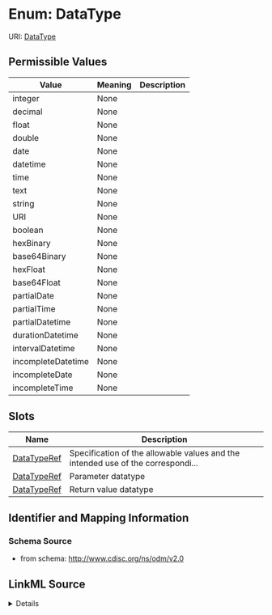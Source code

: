 # Enum: DataType



URI: [DataType](DataType)

## Permissible Values

| Value | Meaning | Description |
| --- | --- | --- |
| integer | None |  |
| decimal | None |  |
| float | None |  |
| double | None |  |
| date | None |  |
| datetime | None |  |
| time | None |  |
| text | None |  |
| string | None |  |
| URI | None |  |
| boolean | None |  |
| hexBinary | None |  |
| base64Binary | None |  |
| hexFloat | None |  |
| base64Float | None |  |
| partialDate | None |  |
| partialTime | None |  |
| partialDatetime | None |  |
| durationDatetime | None |  |
| intervalDatetime | None |  |
| incompleteDatetime | None |  |
| incompleteDate | None |  |
| incompleteTime | None |  |




## Slots

| Name | Description |
| ---  | --- |
| [DataTypeRef](DataTypeRef.md) | Specification of the allowable values and the intended use of the correspondi... |
| [DataTypeRef](DataTypeRef.md) | Parameter datatype |
| [DataTypeRef](DataTypeRef.md) | Return value datatype |






## Identifier and Mapping Information







### Schema Source


* from schema: http://www.cdisc.org/ns/odm/v2.0




## LinkML Source

<details>
```yaml
name: DataType
from_schema: http://www.cdisc.org/ns/odm/v2.0
rank: 1000
permissible_values:
  integer:
    text: integer
    is_a: DataType
  decimal:
    text: decimal
    is_a: DataType
  float:
    text: float
    is_a: DataType
  double:
    text: double
    is_a: DataType
  date:
    text: date
    is_a: DataType
  datetime:
    text: datetime
    is_a: DataType
  time:
    text: time
    is_a: DataType
  text:
    text: text
    is_a: DataType
  string:
    text: string
    is_a: DataType
  URI:
    text: URI
    is_a: DataType
  boolean:
    text: boolean
    is_a: DataType
  hexBinary:
    text: hexBinary
    is_a: DataType
  base64Binary:
    text: base64Binary
    is_a: DataType
  hexFloat:
    text: hexFloat
    is_a: DataType
  base64Float:
    text: base64Float
    is_a: DataType
  partialDate:
    text: partialDate
    is_a: DataType
  partialTime:
    text: partialTime
    is_a: DataType
  partialDatetime:
    text: partialDatetime
    is_a: DataType
  durationDatetime:
    text: durationDatetime
    is_a: DataType
  intervalDatetime:
    text: intervalDatetime
    is_a: DataType
  incompleteDatetime:
    text: incompleteDatetime
    is_a: DataType
  incompleteDate:
    text: incompleteDate
    is_a: DataType
  incompleteTime:
    text: incompleteTime
    is_a: DataType

```
</details>
